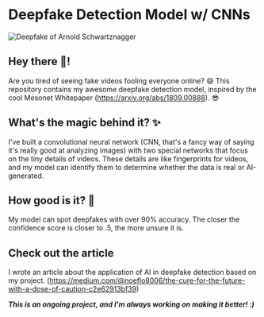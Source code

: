 # Deepfake Detection Model w/ CNNs
![Deepfake of Arnold Schwartznagger](https://external-content.duckduckgo.com/iu/?u=https%3A%2F%2Fstatic1.srcdn.com%2Fwordpress%2Fwp-content%2Fuploads%2F2020%2F02%2FTerminator-Deepfake.jpg&f=1&nofb=1&ipt=b31a8af41122b3f29dce2ccedfc7695c278d938cf7b67f93f0ede4f938719273&ipo=images)
## Hey there 👋!
Are you tired of seeing fake videos fooling everyone online? 😅  This repository contains my awesome deepfake detection model, inspired by the cool Mesonet Whitepaper (https://arxiv.org/abs/1809.00888). 😎

## What's the magic behind it? ✨
I've built a convolutional neural network (CNN, that's a fancy way of saying it's really good at analyzing images) with two special networks that focus on the tiny details of videos. These details are like fingerprints for videos, and my model can identify them to determine whether the data is real or AI-generated. 

## How good is it? 🤔
My model can spot deepfakes with over 90% accuracy. The closer the confidence score is closer to .5, the more unsure it is.

## Check out the article 
I wrote an article about the application of AI in deepfake detection based on my project. (https://medium.com/@noeflo8006/the-cure-for-the-future-with-a-dose-of-caution-c2e62913bf39)



***This is an ongoing project, and I'm always working on making it better! :)***	
